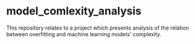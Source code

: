 # model_comlexity_analysis
This repository relates to a project which presents analysis of the relation between overfitting and machine learning models' complexity.
